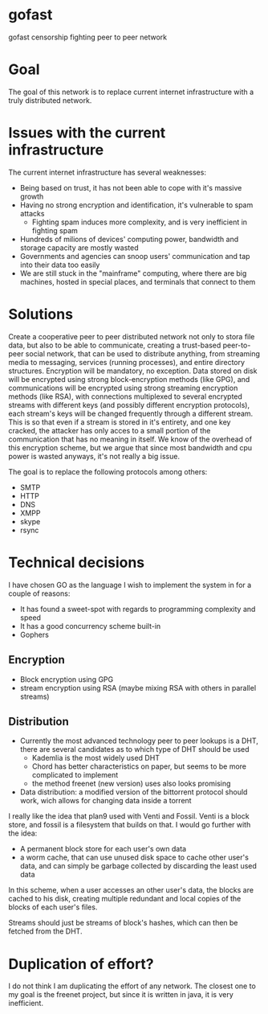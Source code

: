 gofast
======

gofast censorship fighting peer to peer network

Goal
======

The goal of this network is to replace current internet infrastructure with a truly distributed network.

Issues with the current infrastructure
======================================

The current internet infrastructure has several weaknesses:

  * Being based on trust, it has not been able to cope with it's massive growth
  * Having no strong encryption and identification, it's vulnerable to spam attacks
    * Fighting spam induces more complexity, and is very inefficient in fighting spam
  * Hundreds of milions of devices' computing power, bandwidth and storage capacity are mostly wasted
  * Governments and agencies can snoop users' communication and tap into their data too easily
  * We are still stuck in the "mainframe" computing, where there are big machines, hosted in special places,  and terminals that connect to them

Solutions
=========

Create a cooperative peer to peer distributed network not only to stora file data, but also to be able to communicate, creating a trust-based peer-to-peer social network, that can be used to distribute anything, from streaming media to messaging, services (running processes), and entire directory structures. Encryption will be mandatory, no exception. Data stored on disk will be encrypted using strong block-encryption methods (like GPG), and communications will be encrypted using strong streaming encryption methods (like RSA), with connections multiplexed to several encrypted streams with different keys (and possibly different encryption protocols), each stream's keys will be changed frequently through a different stream. This is so that even if a stream is stored in it's entirety, and one key cracked, the attacker has only acces to a small portion of the communication that has no meaning in itself. We know of the overhead of this encryption scheme, but we argue that since most bandwidth and cpu power is wasted anyways, it's not really a big issue.

The goal is to replace the following protocols among others:
  * SMTP
  * HTTP
  * DNS
  * XMPP
  * skype
  * rsync

Technical decisions
===================

I have chosen GO as the language I wish to implement the system in for a couple of reasons:
  * It has found a  sweet-spot with regards to programming complexity and speed
  * It has a good concurrency scheme built-in
  * Gophers

Encryption
----------

  * Block encryption using GPG
  * stream encryption using RSA (maybe mixing RSA with others in parallel streams)

Distribution
------------
  * Currently the most advanced technology peer to peer lookups is a DHT, there are several candidates as to which type of DHT should be used
    * Kademlia is the most widely used DHT
    * Chord has better characteristics on paper, but seems to be more complicated to implement
    * the method freenet (new version) uses also looks promising
  * Data distribution: a modified version of the bittorrent protocol should work, wich allows for changing data inside a torrent

I really like the idea that plan9 used with Venti and Fossil. Venti is a block store, and fossil is a filesystem that builds on that. I would go further with the idea:
  * A permanent block store for each user's own data
  * a worm cache, that can use unused disk space to cache other user's data, and can simply be garbage collected by discarding the least used data

In this scheme, when a user accesses an other user's data, the blocks are cached to his disk, creating multiple redundant and local copies of the blocks of each user's files.

Streams should just be streams of block's hashes, which can then be fetched from the DHT.

Duplication of effort?
======================

I do not think I am duplicating the effort of any network. The closest one to my goal is the freenet project, but since it is written in java, it is very inefficient.
